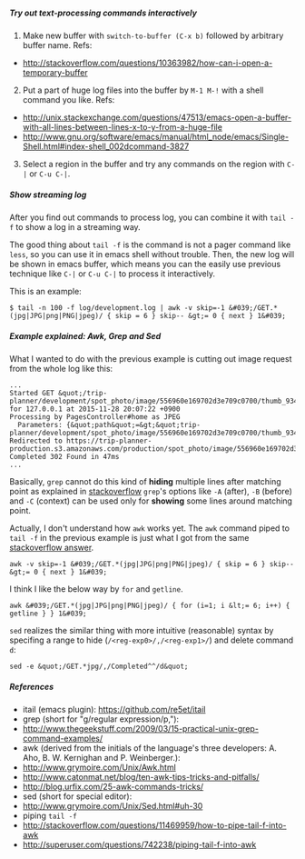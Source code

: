 <!--
{
  "title": "Manual log analysis with emacs",
  "date": "2015-11-28T18:07:58.000Z",
  "category": "",
  "tags": [
    "emacs",
    "grep",
    "awk"
  ],
  "draft": false
}
-->

##### Try out text-processing commands interactively

1. Make new buffer with `switch-to-buffer (C-x b)` followed by arbitrary buffer name.
Refs:
 - http://stackoverflow.com/questions/10363982/how-can-i-open-a-temporary-buffer

2. Put a part of huge log files into the buffer by `M-1 M-!` with a shell command you like.
Refs:
 - http://unix.stackexchange.com/questions/47513/emacs-open-a-buffer-with-all-lines-between-lines-x-to-y-from-a-huge-file
 - http://www.gnu.org/software/emacs/manual/html_node/emacs/Single-Shell.html#index-shell_002dcommand-3827

3. Select a region in the buffer and try any commands on the region with `C-|` or `C-u C-|`.

##### Show streaming log
After you find out commands to process log, you can combine it with `tail -f` to show a log in a streaming way.

The good thing about `tail -f` is the command is not a pager command like `less`, so you can use it in emacs shell without trouble. Then, the new log will be shown in emacs buffer, which means you can the easily use previous technique like `C-|` or `C-u C-|` to process it interactively.


This is an example:

```
$ tail -n 100 -f log/development.log | awk -v skip=-1 &#039;/GET.*(jpg|JPG|png|PNG|jpeg)/ { skip = 6 } skip-- &gt;= 0 { next } 1&#039;
```


##### Example explained: Awk, Grep and Sed

What I wanted to do with the previous example is cutting out image request from the whole log like this:

```
...
Started GET &quot;/trip-planner/development/spot_photo/image/556960e169702d3e709c0700/thumb_9346382163_876b6cf2d6_o.jpg&quot; for 127.0.0.1 at 2015-11-28 20:07:22 +0900
Processing by PagesController#home as JPEG
  Parameters: {&quot;path&quot;=&gt;&quot;trip-planner/development/spot_photo/image/556960e169702d3e709c0700/thumb_9346382163_876b6cf2d6_o&quot;}
Redirected to https://trip-planner-production.s3.amazonaws.com/production/spot_photo/image/556960e169702d3e709c0700/thumb_9346382163_876b6cf2d6_o.jpg
Completed 302 Found in 47ms
...
```

Basically, `grep` cannot do this kind of **hiding** multiple lines after matching point as explained in [stackoverflow](http://serverfault.com/questions/284305/remove-2-lines-from-output-grep-match-regular-expression-plus-next-1.)
`grep`'s options like `-A` (after), `-B` (before) and `-C` (context) can be used only for **showing** some lines around matching point.

Actually, I don't understand how `awk` works yet. The `awk` command piped to `tail -f` in the previous example is just what I got from the same [stackoverflow answer](http://serverfault.com/questions/284305/remove-2-lines-from-output-grep-match-regular-expression-plus-next-1.).

```
awk -v skip=-1 &#039;/GET.*(jpg|JPG|png|PNG|jpeg)/ { skip = 6 } skip-- &gt;= 0 { next } 1&#039;
```

I think I like the below way by `for` and `getline`.
```
awk &#039;/GET.*(jpg|JPG|png|PNG|jpeg)/ { for (i=1; i &lt;= 6; i++) { getline } } 1&#039;
```

`sed` realizes the similar thing with more intuitive (reasonable) syntax by specifing a range to hide (`/<reg-exp0>/,/<reg-exp1>/`) and delete command `d`:
```
sed -e &quot;/GET.*jpg/,/Completed^^/d&quot;
```

##### References

- itail (emacs plugin): https://github.com/re5et/itail
- grep (short for "g/regular expression/p,"):
 - http://www.thegeekstuff.com/2009/03/15-practical-unix-grep-command-examples/
- awk (derived from the initials of the language's three developers: A. Aho, B. W. Kernighan and P. Weinberger.):
 - http://www.grymoire.com/Unix/Awk.html
 - http://www.catonmat.net/blog/ten-awk-tips-tricks-and-pitfalls/
 - http://blog.urfix.com/25-awk-commands-tricks/
- sed (short for special editor):
 - http://www.grymoire.com/Unix/Sed.html#uh-30
- piping `tail -f`
 - http://stackoverflow.com/questions/11469959/how-to-pipe-tail-f-into-awk
 - http://superuser.com/questions/742238/piping-tail-f-into-awk